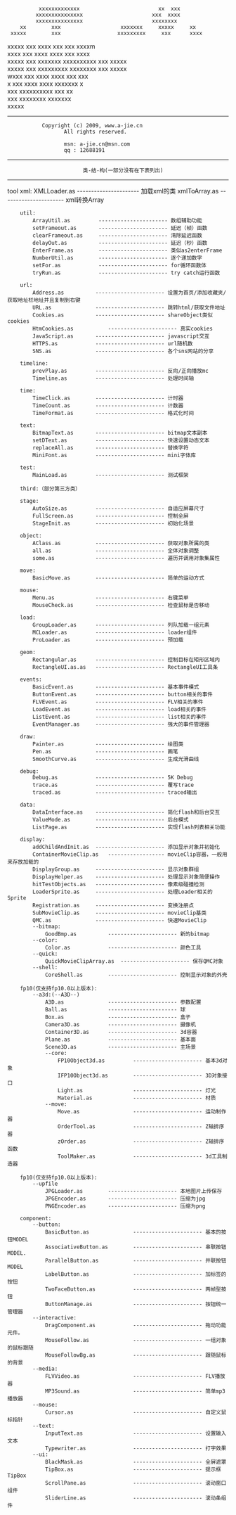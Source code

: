              xxxxxxxxxxxxx                         xx  xxx                                          
             xxxxxxxxxxxxxxx                      xxx  xxxx                                         
             xxxxxxxxxxxxxxx                      xxxxxxxx                                          
        xx        xxx                   xxxxxxx     xxxxx     xx                                    
     xxxxx        xxx                  xxxxxxxxx     xxx      xxxx                                  
   xxxxx          xxx                 xxxx    xxx    xxx        xxxxm                               
  xxxx            xxx                 xxxx    xxxx   xxx          xxxx                              
  xxxxx           xxx     xxxxxxx      xxxxxxxxxx    xxx         xxxxx                              
    xxxxx         xxx    xxxxxxxxx      xxxxxxxx     xxx       xxxxx                                
      wxxx        xxx   xxxx    xxxx                 xxx      xxx                                   
         x        xxx   xxxx    xxxx               xxxxxxx    x                                     
                  xxx    xxxxxxxxxx               xxx   xx                                          
                  xxx     xxxxxxxx                 xxxxxxx                                          
                                                    xxxxx  

********************************************************************
       		   Copyright (c) 2009, www.a-jie.cn
              		  All rights reserved.
					  
					  msn: a-jie.cn@msn.com
					  qq : 12688191
******************************************************************** 
                                                            
							类-结-构(一部分没有在下表列出)		     		
********************************************************************
   tool
		xml:
			XMLLoader.as         ---------------------- 加载xml的类
			xmlToArray.as        ---------------------- xml转换Array
			
		util:
			ArrayUtil.as         ---------------------- 数组辅助功能
			setFrameout.as       ---------------------- 延迟（帧）函数
			clearFrameout.as     ---------------------- 清除延迟函数
			delayOut.as          ---------------------- 延迟（秒）函数
			EnterFrame.as        ---------------------- 类似as2enterFrame
			NumberUtil.as        ---------------------- 逐个递加数字
			setFor.as       	 ---------------------- for循环函数体
			tryRun.as       	 ---------------------- try catch运行函数
			
		url:
			Address.as         	---------------------- 设置为首页/添加收藏夹/获取地址栏地址并且复制到右键
			URL.as        		---------------------- 跳转html/获取文件地址 
			Cookies.as        	---------------------- shareObject类似cookies
			HtmCookies.as        	---------------------- 真实cookies
			JavaScript.as       ---------------------- javascript交互
			HTTPS.as       		---------------------- url随机数
			SNS.as       		---------------------- 各个sns网站的分享
			
		timeline:
			prevPlay.as         ---------------------- 反向/正向播放mc
			Timeline.as       	---------------------- 处理时间轴
			
		time:
			TimeClick.as        ---------------------- 计时器
			TimeCount.as       	---------------------- 计数器
			TimeFormat.as       ---------------------- 格式化时间
			
		text:
			BitmapText.as       ---------------------- bitmap文本副本
			setDText.as         ---------------------- 快速设置动态文本
			replaceAll.as       ---------------------- 替换字符
			MiniFont.as         ---------------------- mini字体库
			
		test:
			MainLoad.as         ---------------------- 测试框架
			
		third:（部分第三方类）
			
		stage:
			AutoSize.as         ---------------------- 自适应屏幕尺寸
			FullScreen.as       ---------------------- 控制全屏
			StageInit.as        ---------------------- 初始化场景
			
		object:
			AClass.as           ---------------------- 获取对象所属的类
			all.as      	    ---------------------- 全体对象调整
			some.as        		---------------------- 遍历并调用对象集属性
			
		move:
			BasicMove.as        ---------------------- 简单的运动方式
			
		mouse:
			Menu.as         	---------------------- 右键菜单
			MouseCheck.as       ---------------------- 检查鼠标是否移动
			
		load:
			GroupLoader.as      ---------------------- 列队加载一组元素
			MCLoader.as         ---------------------- loader组件
			ProLoader.as        ---------------------- 预加载
			
		geom:
			Rectangular.as      ---------------------- 控制目标在矩形区域内
			RectangleUI.as.as   ---------------------- RectangleUI工具条
			
		events:
			BasicEvent.as       ---------------------- 基本事件模式
			ButtonEvent.as      ---------------------- button相关的事件
			FLVEvent.as         ---------------------- FLV相关的事件
			LoadEvent.as        ---------------------- load相关的事件
			ListEvent.as        ---------------------- list相关的事件
			EventManager.as     ---------------------- 强大的事件管理器
			
		draw:
			Painter.as          ---------------------- 绘图类
			Pen.as      		---------------------- 画笔
			SmoothCurve.as      ---------------------- 生成光滑曲线
			
		debug:
			Debug.as            ---------------------- 5K Debug
			trace.as      		---------------------- 覆写trace
			traced.as      		---------------------- traced输出
			
		data:
			DataInterface.as    ---------------------- 简化flash和后台交互
			ValueMode.as      	---------------------- 后台模式
			ListPage.as      	---------------------- 实现flash列表相关功能
			
		display:
			addChildAndInit.as  ---------------------- 添加显示对象并初始化
			ContainerMovieClip.as 	------------------ movieClip容器，一般用来存放加载的
			DisplayGroup.as     ---------------------- 显示对象群组
			DisplayHelper.as    ---------------------- 处理显示对象简便操作
			hitTestObjects.as   ---------------------- 像素级碰撞检测
			LoaderSprite.as   	---------------------- 处理Loader相关的Sprite
			Registration.as   	---------------------- 变换注册点
			SubMovieClip.as   	---------------------- movieClip基类
			QMC.as   			---------------------- 快速MovieClip
			--bitmap:
				GoodBmp.as			---------------------- 新的bitmap
			--color:
				Color.as			---------------------- 颜色工具
			--quick:
				QuickMovieClipArray.as	---------------------- 保存QMC对象
			--shell:
				CoreShell.as		---------------------- 控制显示对象的外壳
				
		fp10(仅支持fp10.0以上版本):
			--a3d:(--A3D--)
				A3D.as				---------------------- 参数配置
				Ball.as				---------------------- 球
				Box.as				---------------------- 盒子
				Camera3D.as			---------------------- 摄像机
				Container3D.as		---------------------- 3d容器
				Plane.as			---------------------- 基本面
				Scene3D.as			---------------------- 主场景
				--core:
					FP10Object3d.as      	---------------------- 基本3d对象
					IFP10Object3d.as      	---------------------- 3D对象接口
					Light.as      			---------------------- 灯光
					Material.as      		---------------------- 材质
				--move:
					Move.as      			---------------------- 运动制作器
					OrderTool.as      		---------------------- Z轴排序器
					zOrder.as      			---------------------- Z轴排序函数
					ToolMaker.as      		---------------------- 3d工具制造器
					
		fp10(仅支持fp10.0以上版本):
			--upfile
				JPGLoader.as		---------------------- 本地图片上传保存
				JPGEncoder.as		---------------------- 压缩为jpg
				PNGEncoder.as		---------------------- 压缩为png
					
		component:
			--button:
				BasicButton.as				---------------------- 基本的按钮MODEL
				AssociativeButton.as		---------------------- 串联按钮MODEL.
				ParallelButton.as			---------------------- 并联按钮MODEL
				LabelButton.as				---------------------- 加标签的按钮
				TwoFaceButton.as			---------------------- 两帧型按钮
				ButtonManage.as				---------------------- 按钮统一管理器
			--interactive:
				DragComponent.as			---------------------- 拖动功能元件。
				MouseFollow.as				---------------------- 一组对象的鼠标跟随
				MouseFollowBg.as			---------------------- 跟随鼠标的背景
			--media:
				FLVVideo.as					---------------------- FLV播放器
				MP3Sound.as					---------------------- 简单mp3播放器
			--mouse:
				Cursor.as					---------------------- 自定义鼠标指针
			--text:
				InputText.as				---------------------- 设置输入文本
				Typewriter.as				---------------------- 打字效果
			--ui:
				BlackMask.as				---------------------- 全屏遮罩
				TipBox.as					---------------------- 提示框TipBox
				ScrollPane.as				---------------------- 滚动窗口组件
				SliderLine.as				---------------------- 滚动条组件
		